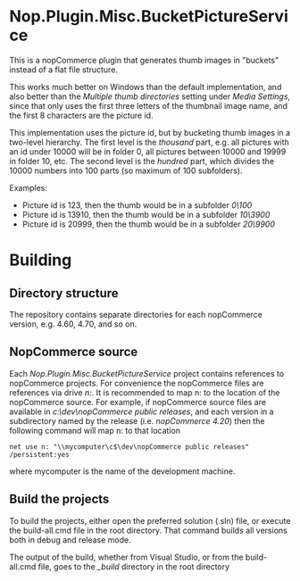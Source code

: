 # Nop.Plugin.Misc.BucketPictureService
This is a nopCommerce plugin that generates thumb images in "buckets" instead of a flat file structure.

This works much better on Windows than the default implementation, and also better than the *Multiple thumb directories* setting under *Media Settings*, since that only uses the first three letters of the thumbnail image name, and the first 8 characters are the picture id.

This implementation uses the picture id, but by bucketing thumb images in a two-level hierarchy. The first level is the *thousand* part, e.g. all pictures with an id under 10000 will be in folder 0, all pictures between 10000 and 19999 in folder 10, etc.
The second level is the *hundred* part, which divides the 10000 numbers into 100 parts (so maximum of 100 subfolders).

Examples:
- Picture id is 123, then the thumb would be in a subfolder *0\100*
- Picture id is 13910, then the thumb would be in a subfolder *10\3900*
- Picture id is 20999, then the thumb would be in a subfolder *20\9900*


# Building
## Directory structure
The repository contains separate directories for each nopCommerce version, e.g. 4.60, 4.70, and so on.

## NopCommerce source
Each *Nop.Plugin.Misc.BucketPictureService* project contains references to nopCommerce projects. For convenience the nopCommerce files are references via drive *n:*. It is recommended to map n: to the location of the nopCommerce source. For example, if nopCommerce source files are available in *c:\dev\nopCommerce public releases*, and each version in a subdirectory named by the release (i.e. *nopCommerce 4.20*) then the following command will map n: to that location

    net use n: "\\mycomputer\c$\dev\nopCommerce public releases" /persistent:yes

where mycomputer is the name of the development machine.
 
 ## Build the projects
 To build the projects, either open the preferred solution (.sln) file, or execute the build-all.cmd file in the root directory. That command builds all versions both in debug and release mode.

The output of the build, whether from Visual Studio, or from the build-all.cmd file, goes to the *_build* directory in the root directory
